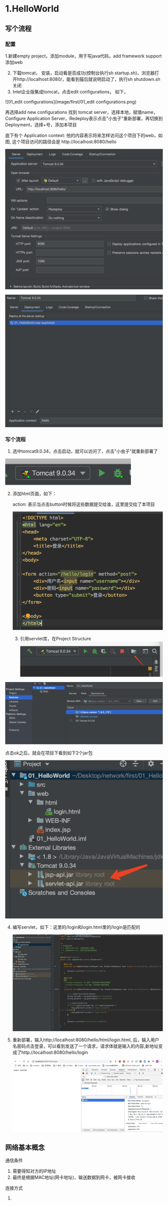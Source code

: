

# 1.HelloWorld

## 写个流程

### 配置

1.新建empty project，添加module，用于写java代码，add framework support 添加web

2. 下载tomcat， 安装，启动看是否成功(控制台执行sh startup.sh)，浏览器打开http://localhost:8080/，能看到猫后就说明启动了，执行sh shutdown.sh关闭
3.  Intel企业版集成tomcat，点击edit configurations， 如下，

![01_edit configurations](image/first/01_edit configurations.png)



再选择add new configurations 找到 tomcat server，选择本地，赋值name，Configure  Application Server，Redeploy表示点击"小虫子"重新部署，再切换到Deployment，选择+号，添加本项目

底下有个 Application context: 他的内容表示将来怎样访问这个项目下的web，如图, 这个项目访问的路径会是 http://localhost:8080/hello

![01_tomcat_config1](image/first/01_tomcat_config1.png)

![01_tomact_config2](image/first/01_tomact_config2.png)

### 写个流程

1.  选中tomcat9.0.34，点击启动，就可以访问了，点击"小虫子"就重新部署了

   ![01_tomcat_start](image/first/01_tomcat_start.png)

2. 添加html页面，如下：

   action: 表示当点击button时候将这些数据提交给谁，这里提交给了本项目

   ![01_add_html](image/first/01_add_html.png)

   

   3. 引用servlet库，在Project Structure![01_add_servlet1](image/first/01_add_servlet1.png)

![01_add_servlet2](image/first/01_add_servlet2.png)

点击ok之后，就会在项目下看到如下2个jar包

![01_add_servlet3](image/first/01_add_servlet3.png)

4. 编写servlet，如下：这里的/login和login.html里的/login是匹配的

   ![01_servlet_code](image/first/01_servlet_code.png)

5. 重新部署，输入http://localhost:8080/hello/html/login.html, 后，输入用户名密码点击登录，可以看到发送了一个请求，请求体就是输入的内容,新地址变成了http://localhost:8080/hello/login 

    ![01_servlet_runResult](image/first/01_servlet_runResult.png)

## 网络基本概念

通信条件

1. 需要得知对方的IP地址
2. 最终是根据MAC地址(网卡地址)，输送数据到网卡，被网卡接收

连接方式

1. 

